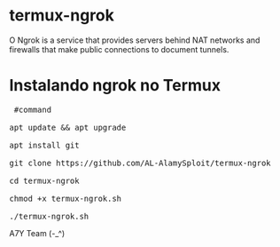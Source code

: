 # termux-ngrok
O Ngrok is a service that provides servers behind NAT networks and firewalls that make public connections to document tunnels.


#  Instalando ngrok no Termux

<pre><span class="pl-c"></span> #command </span>

apt update && apt upgrade 

apt install git 

git clone https://github.com/AL-AlamySploit/termux-ngrok

cd termux-ngrok 

chmod +x termux-ngrok.sh 

./termux-ngrok.sh</span></pre>

A7Y Team (-_^)
